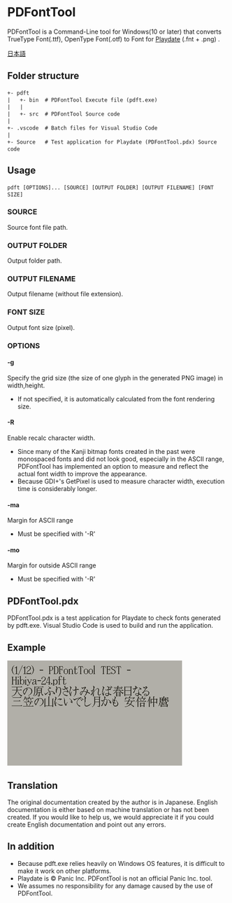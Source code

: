 # PDFontTool

PDFontTool is a Command-Line tool for Windows(10 or later) that converts TrueType Font(.ttf), OpenType Font(.otf) to Font for [Playdate](https://play.date/) (.fnt + .png) .

[日本語](Readme-jp.md)

## Folder structure
```
+- pdft
|   +- bin  # PDFontTool Execute file (pdft.exe)
|   |
|   +- src  # PDFontTool Source code
|
+- .vscode  # Batch files for Visual Studio Code
|
+- Source   # Test application for Playdate (PDFontTool.pdx) Source code
```

## Usage
```
pdft [OPTIONS]... [SOURCE] [OUTPUT FOLDER] [OUTPUT FILENAME] [FONT SIZE]
```

### SOURCE
Source font file path.

### OUTPUT FOLDER
Output folder path.

### OUTPUT FILENAME
Output filename (without file extension).

### FONT SIZE
Output font size (pixel).

### OPTIONS

#### -g
Specify the grid size (the size of one glyph in the generated PNG image) in width,height. 
- If not specified, it is automatically calculated from the font rendering size.

#### -R
Enable recalc character width.
- Since many of the Kanji bitmap fonts created in the past were monospaced fonts and did not look good, especially in the ASCII range, PDFontTool has implemented an option to measure and reflect the actual font width to improve the appearance.
- Because GDI+'s GetPixel is used to measure character width, execution time is considerably longer.

#### -ma
Margin for ASCII range
- Must be specified with '-R'

#### -mo
Margin for outside ASCII range
- Must be specified with '-R'

## PDFontTool.pdx
PDFontTool.pdx is a test application for Playdate to check fonts generated by pdft.exe.
Visual Studio Code is used to build and run the application.

## Example
![PDFontTool](PDFontTool.gif)

## Translation
The original documentation created by the author is in Japanese. English documentation is either based on machine translation or has not been created. If you would like to help us, we would appreciate it if you could create English documentation and point out any errors.

## In addition
- Because pdft.exe relies heavily on Windows OS features, it is difficult to make it work on other platforms.
- Playdate is © Panic Inc. PDFontTool is not an official Panic Inc. tool.
- We assumes no responsibility for any damage caused by the use of PDFontTool.


